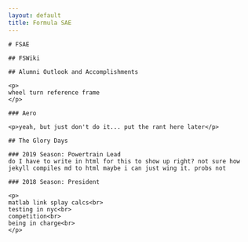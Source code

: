 ```yaml
---
layout: default
title: Formula SAE
---
```

<html>
<title></title>
<body>

	# FSAE
	
	## FSWiki
	
	## Alumni Outlook and Accomplishments
	
	<p>
	wheel turn reference frame
	</p>
	
	### Aero
	
	<p>yeah, but just don't do it... put the rant here later</p>
	
	## The Glory Days
	
	### 2019 Season: Powertrain Lead
	do I have to write in html for this to show up right? not sure how jekyll compiles md to html maybe i can just wing it. probs not
	
	### 2018 Season: President
	
	<p>	
	matlab link splay calcs<br>
	testing in nyc<br>
	competition<br>
	being in charge<br>
	</p>
<body>